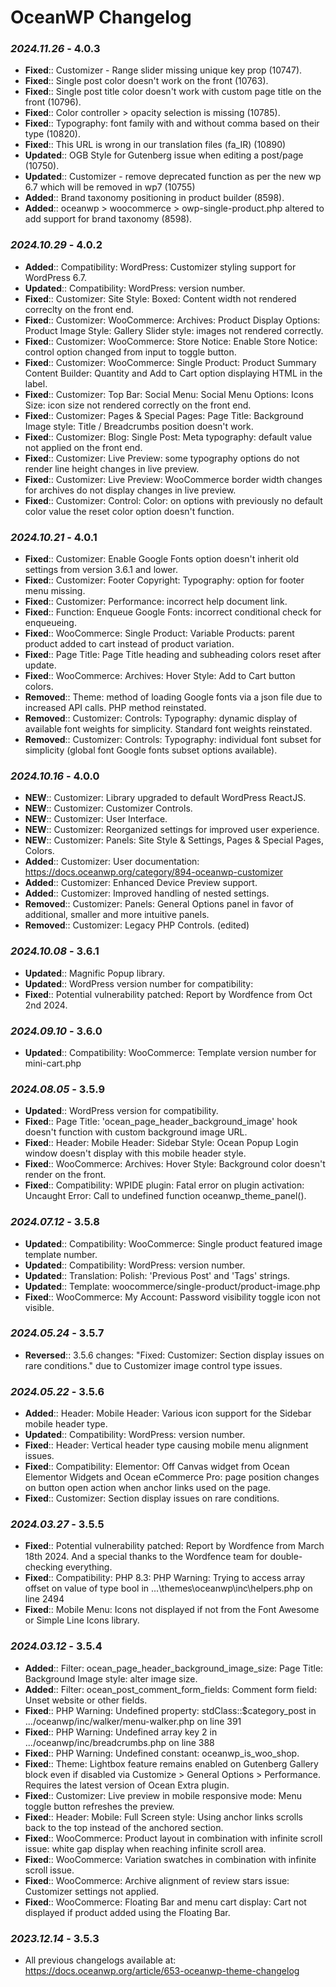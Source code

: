# OceanWP Changelog

### _2024.11.26_ - 4.0.3
- **Fixed**:: Customizer - Range slider missing unique key prop (10747).
- **Fixed**:: Single post color doesn't work on the front (10763).
- **Fixed**:: Single post title color doesn't work with custom page title on the front (10796).
- **Fixed**:: Color controller > opacity selection is missing (10785).
- **Fixed**:: Typography: font family with and without comma based on their type (10820).
- **Fixed**:: This URL is wrong in our translation files (fa_IR) (10890)
- **Updated**:: OGB Style for Gutenberg issue when editing a post/page (10750).
- **Updated**:: Customizer - remove deprecated function as per the new wp 6.7 which will be removed in wp7 (10755)
- **Added**:: Brand taxonomy positioning in product builder (8598).
- **Added**:: oceanwp > woocommerce > owp-single-product.php altered to add support for brand taxonomy (8598).

### _2024.10.29_ - 4.0.2
- **Added**:: Compatibility: WordPress: Customizer styling support for WordPress 6.7.
- **Updated**:: Compatibility: WordPress: version number.
- **Fixed**:: Customizer: Site Style: Boxed: Content width not rendered correclty on the front end.
- **Fixed**:: Customizer: WooCommerce: Archives: Product Display Options: Product Image Style: Gallery Slider style: images not rendered correctly.
- **Fixed**:: Customizer: WooCommerce: Store Notice: Enable Store Notice: control option changed from input to toggle button.
- **Fixed**:: Customizer: WooCommerce: Single Product: Product Summary Content Builder: Quantity and Add to Cart option displaying HTML in the label.
- **Fixed**:: Customizer: Top Bar: Social Menu: Social Menu Options: Icons Size: icon size not rendered correctly on the front end.
- **Fixed**:: Customizer: Pages & Special Pages: Page Title: Background Image style: Title / Breadcrumbs position doesn't work.
- **Fixed**:: Customizer: Blog: Single Post: Meta typography: default value not applied on the front end.
- **Fixed**:: Customizer: Live Preview: some typography options do not render line height changes in live preview.
- **Fixed**:: Customizer: Live Preview: WooCommerce border width changes for archives do not display changes in live preview.
- **Fixed**:: Customizer: Control: Color: on options with previously no default color value the reset color option doesn't function.

### _2024.10.21_ - 4.0.1
- **Fixed**:: Customizer: Enable Google Fonts option doesn't inherit old settings from version 3.6.1 and lower.
- **Fixed**:: Customizer: Footer Copyright: Typography: option for footer menu missing.
- **Fixed**:: Customizer: Performance: incorrect help document link.
- **Fixed**:: Function: Enqueue Google Fonts: incorrect conditional check for enqueueing.
- **Fixed**:: WooCommerce: Single Product: Variable Products: parent product added to cart instead of product variation.
- **Fixed**:: Page Title: Page Title heading and subheading colors reset after update.
- **Fixed**:: WooCommerce: Archives: Hover Style: Add to Cart button colors.
- **Removed**:: Theme: method of loading Google fonts via a json file due to increased API calls. PHP method reinstated.
- **Removed**:: Customizer: Controls: Typography: dynamic display of available font weights for simplicity. Standard font weights reinstated.
- **Removed**:: Customizer: Controls: Typography: individual font subset for simplicity (global font Google fonts subset options available).

### _2024.10.16_ - 4.0.0
- **NEW**:: Customizer: Library upgraded to default WordPress ReactJS.
- **NEW**:: Customizer: Customizer Controls.
- **NEW**:: Customizer: User Interface.
- **NEW**:: Customizer: Reorganized settings for improved user experience.
- **NEW**:: Customizer: Panels: Site Style & Settings, Pages & Special Pages, Colors.
- **Added**:: Customizer: User documentation: https://docs.oceanwp.org/category/894-oceanwp-customizer
- **Added**:: Customizer: Enhanced Device Preview support.
- **Added**:: Customizer: Improved handling of nested settings.
- **Removed**:: Customizer: Panels: General Options panel in favor of additional, smaller and more intuitive panels.
- **Removed**:: Customizer: Legacy PHP Controls. (edited)

### _2024.10.08_ - 3.6.1
- **Updated**:: Magnific Popup library.
- **Updated**:: WordPress version number for compatibility:
- **Fixed**:: Potential vulnerability patched: Report by Wordfence from Oct 2nd 2024.

### _2024.09.10_ - 3.6.0
- **Updated**:: Compatibility: WooCommerce: Template version number for mini-cart.php

### _2024.08.05_ - 3.5.9
- **Updated**:: WordPress version for compatibility.
- **Fixed**:: Page Title: 'ocean_page_header_background_image' hook doesn't function with custom background image URL.
- **Fixed**:: Header: Mobile Header: Sidebar Style: Ocean Popup Login window doesn't display with this mobile header style.
- **Fixed**:: WooCommerce: Archives: Hover Style: Background color doesn't render on the front.
- **Fixed**:: Compatibility: WPIDE plugin: Fatal error on plugin activation: Uncaught Error: Call to undefined function oceanwp_theme_panel().

### _2024.07.12_ - 3.5.8
- **Updated**:: Compatibility: WooCommerce: Single product featured image template number.
- **Updated**:: Compatibility: WordPress: version number.
- **Updated**:: Translation: Polish: 'Previous Post' and 'Tags' strings.
- **Updated**:: Template: woocommerce/single-product/product-image.php
- **Fixed**:: WooCommerce: My Account: Password visibility toggle icon not visible.

### _2024.05.24_ - 3.5.7
- **Reversed**:: 3.5.6 changes: "Fixed: Customizer: Section display issues on rare conditions." due to Customizer image control type issues.

### _2024.05.22_ - 3.5.6
- **Added**:: Header: Mobile Header: Various icon support for the Sidebar mobile header type.
- **Updated**:: Compatibility: WordPress: version number.
- **Fixed**:: Header: Vertical header type causing mobile menu alignment issues.
- **Fixed**:: Compatibility: Elementor: Off Canvas widget from Ocean Elementor Widgets and Ocean eCommerce Pro: page position changes on button open action when anchor links used on the page.
- **Fixed**:: Customizer: Section display issues on rare conditions.

### _2024.03.27_ - 3.5.5
- **Fixed**:: Potential vulnerability patched: Report by Wordfence from March 18th 2024. And a special thanks to the Wordfence team for double-checking everything.
- **Fixed**:: Compatibility: PHP 8.3: PHP Warning:  Trying to access array offset on value of type bool in ...\themes\oceanwp\inc\helpers.php on line 2494
- **Fixed**:: Mobile Menu: Icons not displayed if not from the Font Awesome or Simple Line Icons library.

### _2024.03.12_ - 3.5.4
- **Added**:: Filter: ocean_page_header_background_image_size: Page Title: Background Image style: alter image size.
- **Added**:: Filter: ocean_post_comment_form_fields: Comment form field: Unset website or other fields.
- **Fixed**:: PHP Warning: Undefined property: stdClass::$category_post in .../oceanwp/inc/walker/menu-walker.php on line 391
- **Fixed**:: PHP Warning: Undefined array key 2 in .../oceanwp/inc/breadcrumbs.php on line 388
- **Fixed**:: PHP Warning: Undefined constant: oceanwp_is_woo_shop.
- **Fixed**:: Theme: Lightbox feature remains enabled on Gutenberg Gallery block even if disabled via Customize > General Options > Performance. Requires the latest version of Ocean Extra plugin.
- **Fixed**:: Customizer: Live preview in mobile responsive mode: Menu toggle button refreshes the preview.
- **Fixed**:: Header: Mobile: Full Screen style: Using anchor links scrolls back to the top instead of the anchored section.
- **Fixed**:: WooCommerce: Product layout in combination with infinite scroll issue: white gap display when reaching infinite scroll area.
- **Fixed**:: WooCommerce: Variation swatches in combination with infinite scroll issue.
- **Fixed**:: WooCommerce: Archive alignment of review stars issue: Customizer settings not applied.
- **Fixed**:: WooCommerce: Floating Bar and menu cart display: Cart not displayed if product added using the Floating Bar.

### _2023.12.14_ - 3.5.3
- All previous changelogs available at: https://docs.oceanwp.org/article/653-oceanwp-theme-changelog